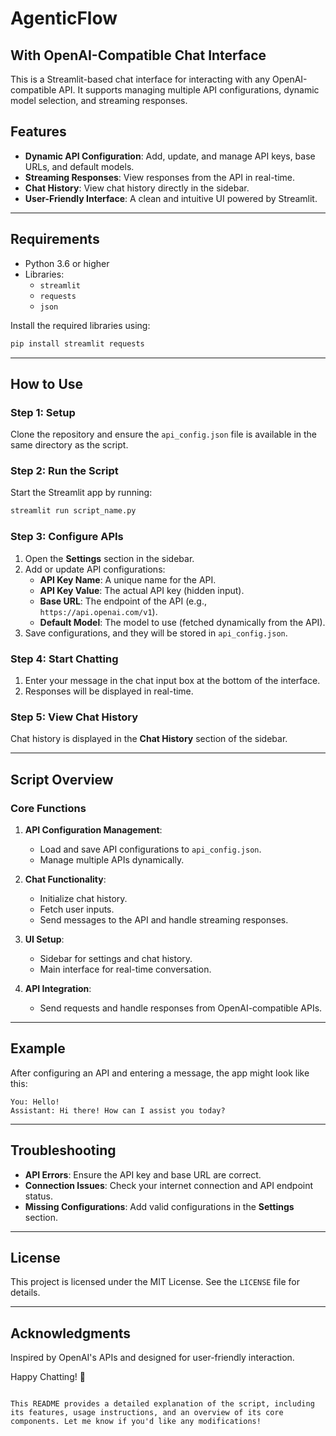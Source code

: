 # AgenticFlow
## With OpenAI-Compatible Chat Interface

This is a Streamlit-based chat interface for interacting with any OpenAI-compatible API. It supports managing multiple API configurations, dynamic model selection, and streaming responses.

## Features

- **Dynamic API Configuration**: Add, update, and manage API keys, base URLs, and default models.
- **Streaming Responses**: View responses from the API in real-time.
- **Chat History**: View chat history directly in the sidebar.
- **User-Friendly Interface**: A clean and intuitive UI powered by Streamlit.

---

## Requirements

- Python 3.6 or higher
- Libraries:
  - `streamlit`
  - `requests`
  - `json`

Install the required libraries using:
```bash
pip install streamlit requests
```

---

## How to Use

### Step 1: Setup
Clone the repository and ensure the `api_config.json` file is available in the same directory as the script.

### Step 2: Run the Script
Start the Streamlit app by running:
```bash
streamlit run script_name.py
```

### Step 3: Configure APIs
1. Open the **Settings** section in the sidebar.
2. Add or update API configurations:
   - **API Key Name**: A unique name for the API.
   - **API Key Value**: The actual API key (hidden input).
   - **Base URL**: The endpoint of the API (e.g., `https://api.openai.com/v1`).
   - **Default Model**: The model to use (fetched dynamically from the API).
3. Save configurations, and they will be stored in `api_config.json`.

### Step 4: Start Chatting
1. Enter your message in the chat input box at the bottom of the interface.
2. Responses will be displayed in real-time.

### Step 5: View Chat History
Chat history is displayed in the **Chat History** section of the sidebar.

---

## Script Overview

### Core Functions
1. **API Configuration Management**:
   - Load and save API configurations to `api_config.json`.
   - Manage multiple APIs dynamically.

2. **Chat Functionality**:
   - Initialize chat history.
   - Fetch user inputs.
   - Send messages to the API and handle streaming responses.

3. **UI Setup**:
   - Sidebar for settings and chat history.
   - Main interface for real-time conversation.

4. **API Integration**:
   - Send requests and handle responses from OpenAI-compatible APIs.

---

## Example

After configuring an API and entering a message, the app might look like this:

```
You: Hello!
Assistant: Hi there! How can I assist you today?
```

---

## Troubleshooting

- **API Errors**: Ensure the API key and base URL are correct.
- **Connection Issues**: Check your internet connection and API endpoint status.
- **Missing Configurations**: Add valid configurations in the **Settings** section.

---

## License

This project is licensed under the MIT License. See the `LICENSE` file for details.

---

## Acknowledgments

Inspired by OpenAI's APIs and designed for user-friendly interaction.

Happy Chatting! 🤖
```

This README provides a detailed explanation of the script, including its features, usage instructions, and an overview of its core components. Let me know if you'd like any modifications!
